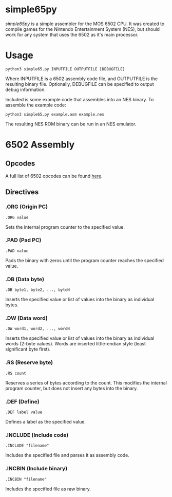 # simple65py

_simple65py_ is a simple assembler for the MOS 6502 CPU.
It was created to compile games for the Nintendo Entertainment System (NES), but should work for any system that uses the 6502 as it's main processor.

# Usage

```
python3 simple65.py INPUTFILE OUTPUTFILE [DEBUGFILE]
```
Where INPUTFILE is a 6502 assembly code file, and OUTPUTFILE is the resulting binary file. Optionally, DEBUGFILE can be specified to output debug information.

Included is some example code that assembles into an NES binary. To assemble the example code:
```
python3 simple65.py example.asm example.nes
```
The resulting NES ROM binary can be run in an NES emulator.

# 6502 Assembly

## Opcodes

A full list of 6502 opcodes can be found [here](http://www.6502.org/tutorials/6502opcodes.html).

## Directives

### .ORG (Origin PC)

```
.ORG value
```

Sets the internal program counter to the specified value.

### .PAD (Pad PC)

```
.PAD value
```

Pads the binary with zeros until the program counter reaches the specified value.

### .DB (Data byte)

```
.DB byte1, byte2, ..., byteN
```

Inserts the specified value or list of values into the binary as individual bytes.

### .DW (Data word)

```
.DW word1, word2, ..., wordN
```

Inserts the specified value or list of values into the binary as individual words (2-byte values).
Words are inserted little-endian style (least significant byte first).

### .RS (Reserve byte)

```
.RS count
```

Reserves a series of bytes according to the count.
This modifies the internal program counter, but does not insert any bytes into the binary.

### .DEF (Define)

```
.DEF label value
```

Defines a label as the specified value.

### .INCLUDE (Include code)

```
.INCLUDE "filename"
```

Includes the specified file and parses it as assembly code.

### .INCBIN (Include binary)

```
.INCBIN "filename"
```

Includes the specified file as raw binary.
